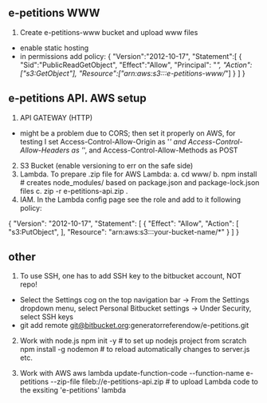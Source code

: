 ## e-petitions WWW
1. Create e-petitions-www bucket and upload www files
- enable static hosting
- in permissions add policy:
{
  "Version":"2012-10-17",
  "Statement":[
    {
      "Sid":"PublicReadGetObject",
      "Effect":"Allow",
      "Principal": "*",
      "Action":["s3:GetObject"],
      "Resource":["arn:aws:s3:::e-petitions-www/*"]
    }
  ]
}

## e-petitions API. AWS setup
1. API GATEWAY (HTTP)
- might be a problem due to CORS; then set it properly on AWS, for testing I set Access-Control-Allow-Origin as '*' and Access-Control-Allow-Headers as '*', and Access-Control-Allow-Methods as POST
2. S3 Bucket (enable versioning to err on the safe side)
3. Lambda. To prepare .zip file for AWS Lambda:
  a. cd www/
  b. npm install # creates node_modules/ based on package.json and package-lock.json files
  c. zip -r e-petitions-api.zip .
4. IAM. In the Lambda config page see the role and add to it following policy:

{
    "Version": "2012-10-17",
    "Statement": [
        {
            "Effect": "Allow",
            "Action": [
                "s3:PutObject",
            ],
            "Resource": "arn:aws:s3:::your-bucket-name/*"
        }
    ]
}

## other
1. To use SSH, one has to add SSH key to the bitbucket account, NOT repo! 
- Select the Settings cog on the top navigation bar -> From the Settings dropdown menu, select Personal Bitbucket settings -> Under Security, select SSH keys
- git add remote git@bitbucket.org:generatorreferendow/e-petitions.git

2. Work with node.js
npm init -y # to set up nodejs project from scratch
npm install -g nodemon # to reload automatically changes to server.js etc.

3. Work with AWS
aws lambda update-function-code --function-name e-petitions --zip-file fileb://e-petitions-api.zip # to upload Lambda code to the exsiting 'e-petitions' lambda
